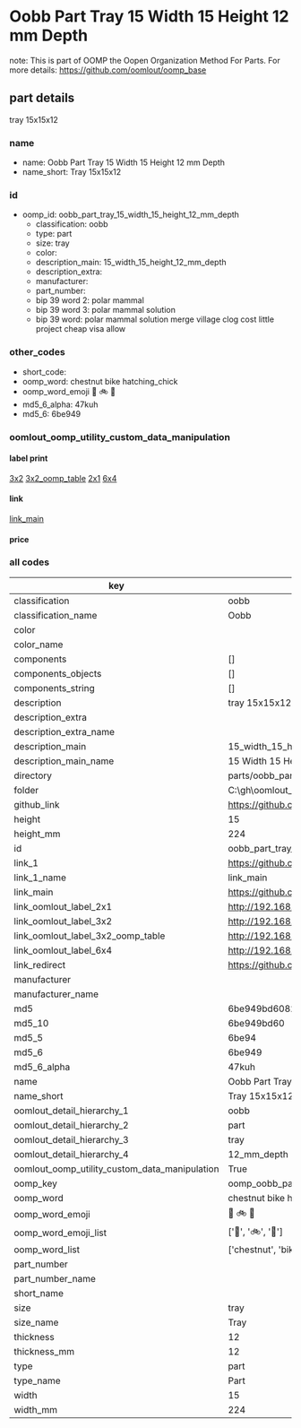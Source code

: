 # Oobb Part Tray 15 Width 15 Height 12 mm Depth  

note: This is part of OOMP the Oopen Organization Method For Parts. For more details: https://github.com/oomlout/oomp_base

##  part details
  



tray 15x15x12



### name
* name: Oobb Part Tray 15 Width 15 Height 12 mm Depth
* name_short: Tray 15x15x12 
### id
* oomp_id: oobb_part_tray_15_width_15_height_12_mm_depth
  * classification: oobb
  * type: part
  * size: tray
  * color: 
  * description_main: 15_width_15_height_12_mm_depth
  * description_extra: 
  * manufacturer: 
  * part_number: 
  * bip 39 word 2: polar mammal
  * bip 39 word 3: polar mammal solution
  * bip 39 word: polar mammal solution merge village clog cost little project cheap visa allow

### other_codes
* short_code: 
* oomp_word: chestnut bike hatching_chick
* oomp_word_emoji :chestnut: :bike: :hatching_chick:
* md5_6_alpha: 47kuh
* md5_6: 6be949






### oomlout_oomp_utility_custom_data_manipulation
#### label print
[3x2](http://192.168.1.245:1112/?label=oomp%2047kuh)
[3x2_oomp_table](http://192.168.1.108:1112/?label=oomp%2047kuh)
[2x1](http://192.168.1.242:1112/?label=oomp%2047kuh)
[6x4](http://192.168.1.55:1112/?label=oomp%2047kuh)    

#### link

[link_main](https://github.com/oomlout/oomlout_oobb_version_4_generated_parts/tree/main/navigation_oomp/oobb/part/tray/15_width_15_height_12_mm_depth/part)                              

#### price







### all codes 
| key | value |  
| --- | --- |  
| classification | oobb |  
| classification_name | Oobb |  
| color |  |  
| color_name |  |  
| components | [] |  
| components_objects | [] |  
| components_string | [] |  
| description | tray 15x15x12 |  
| description_extra |  |  
| description_extra_name |  |  
| description_main | 15_width_15_height_12_mm_depth |  
| description_main_name | 15 Width 15 Height 12 mm Depth |  
| directory | parts/oobb_part_tray_15_width_15_height_12_mm_depth |  
| folder | C:\gh\oomlout_oobb_version_4_generated_parts\parts\oobb_part_tray_15_width_15_height_12_mm_depth |  
| github_link | https://github.com/oomlout/oomlout_oomp_part_src/tree/main/parts/oobb_part_tray_15_width_15_height_12_mm_depth |  
| height | 15 |  
| height_mm | 224 |  
| id | oobb_part_tray_15_width_15_height_12_mm_depth |  
| link_1 | https://github.com/oomlout/oomlout_oobb_version_4_generated_parts/tree/main/navigation_oomp/oobb/part/tray/15_width_15_height_12_mm_depth/part |  
| link_1_name | link_main |  
| link_main | https://github.com/oomlout/oomlout_oobb_version_4_generated_parts/tree/main/navigation_oomp/oobb/part/tray/15_width_15_height_12_mm_depth/part |  
| link_oomlout_label_2x1 | http://192.168.1.242:1112/?label=oomp%2047kuh |  
| link_oomlout_label_3x2 | http://192.168.1.245:1112/?label=oomp%2047kuh |  
| link_oomlout_label_3x2_oomp_table | http://192.168.1.108:1112/?label=oomp%2047kuh |  
| link_oomlout_label_6x4 | http://192.168.1.55:1112/?label=oomp%2047kuh |  
| link_redirect | https://github.com/oomlout/oomlout_oobb_version_4_generated_parts/tree/main/parts/oobb_tray_15_15_12 |  
| manufacturer |  |  
| manufacturer_name |  |  
| md5 | 6be949bd60828614ae7a08b79da1ad3b |  
| md5_10 | 6be949bd60 |  
| md5_5 | 6be94 |  
| md5_6 | 6be949 |  
| md5_6_alpha | 47kuh |  
| name | Oobb Part Tray 15 Width 15 Height 12 mm Depth |  
| name_short | Tray 15x15x12  |  
| oomlout_detail_hierarchy_1 | oobb |  
| oomlout_detail_hierarchy_2 | part |  
| oomlout_detail_hierarchy_3 | tray |  
| oomlout_detail_hierarchy_4 | 12_mm_depth |  
| oomlout_oomp_utility_custom_data_manipulation | True |  
| oomp_key | oomp_oobb_part_tray_15_width_15_height_12_mm_depth |  
| oomp_word | chestnut bike hatching_chick |  
| oomp_word_emoji | :chestnut: :bike: :hatching_chick: |  
| oomp_word_emoji_list | [':chestnut:', ':bike:', ':hatching_chick:'] |  
| oomp_word_list | ['chestnut', 'bike', 'hatching_chick'] |  
| part_number |  |  
| part_number_name |  |  
| short_name |  |  
| size | tray |  
| size_name | Tray |  
| thickness | 12 |  
| thickness_mm | 12 |  
| type | part |  
| type_name | Part |  
| width | 15 |  
| width_mm | 224 |  
